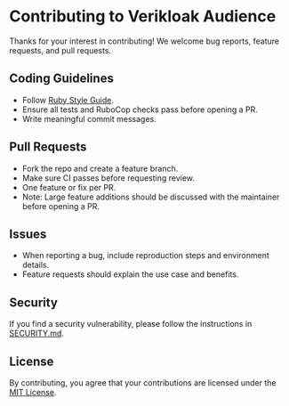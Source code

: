 # Contributing to Verikloak Audience

Thanks for your interest in contributing!
We welcome bug reports, feature requests, and pull requests.

## Coding Guidelines

- Follow [Ruby Style Guide](https://rubystyle.guide/).
- Ensure all tests and RuboCop checks pass before opening a PR.
- Write meaningful commit messages.

## Pull Requests

- Fork the repo and create a feature branch.
- Make sure CI passes before requesting review.
- One feature or fix per PR.
- Note: Large feature additions should be discussed with the maintainer before opening a PR.

## Issues

- When reporting a bug, include reproduction steps and environment details.
- Feature requests should explain the use case and benefits.

## Security

If you find a security vulnerability, please follow the instructions in [SECURITY.md](SECURITY.md).

## License

By contributing, you agree that your contributions are licensed under the [MIT License](LICENSE).
